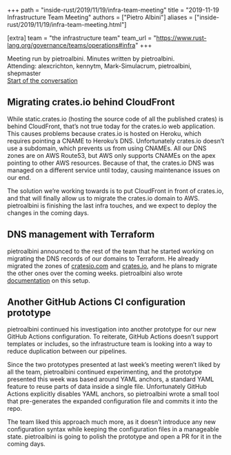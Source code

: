 +++
path = "inside-rust/2019/11/19/infra-team-meeting"
title = "2019-11-19 Infrastructure Team Meeting"
authors = ["Pietro Albini"]
aliases = ["inside-rust/2019/11/19/infra-team-meeting.html"]

[extra]
team = "the infrastructure team"
team_url = "https://www.rust-lang.org/governance/teams/operations#infra"
+++

Meeting run by pietroalbini. Minutes written by pietroalbini.  
Attending: alexcrichton, kennytm, Mark-Simulacrum, pietroalbini, shepmaster  
[Start of the conversation][discord]

[discord]: https://discordapp.com/channels/442252698964721669/443148319431065610/646409370095190016

## Migrating crates.io behind CloudFront

While static.crates.io (hosting the source code of all the published crates) is
behind CloudFront, that’s not true today for the crates.io web application.
This causes problems because crates.io is hosted on Heroku, which requires
pointing a CNAME to Heroku’s DNS. Unfortunately crates.io doesn’t use a
subdomain, which prevents us from using CNAMEs. All our DNS zones are on AWS
Route53, but AWS only supports CNAMEs on the apex pointing to other AWS
resources. Because of that, the crates.io DNS was managed on a different
service until today, causing maintenance issues on our end.

The solution we’re working towards is to put CloudFront in front of crates.io,
and that will finally allow us to migrate the crates.io domain to AWS.
pietroalbini is finishing the last infra touches, and we expect to deploy the
changes in the coming days.

## DNS management with Terraform

pietroalbini announced to the rest of the team that he started working on
migrating the DNS records of our domains to Terraform. He already migrated the
zones of [cratesio.com] and [crates.io], and he plans to migrate the other ones
over the coming weeks. pietroalbini also wrote [documentation] on this setup.

[cratesio.com]: https://github.com/rust-lang/simpleinfra/blob/master/terraform/services/dns/cratesio.com.tf
[crates.io]: https://github.com/rust-lang/simpleinfra/blob/master/terraform/services/dns/crates.io.tf
[documentation]: https://forge.rust-lang.org/infra/docs/dns.html

## Another GitHub Actions CI configuration prototype

pietroalbini continued his investigation into another prototype for our new
GitHub Actions configuration. To reiterate, GitHub Actions doesn’t support
templates or includes, so the infrastructure team is looking into a way to
reduce duplication between our pipelines.

Since the two prototypes presented at last week’s meeting weren’t liked by all
the team, pietroalbini continued experimenting, and the prototype presented
this week was based around YAML anchors, a standard YAML feature to reuse parts
of data inside a single file. Unfortunately GitHub Actions explicitly disables
YAML anchors, so pietroalbini wrote a small tool that pre-generates the
expanded configuration file and commits it into the repo.

The team liked this approach much more, as it doesn’t introduce any new
configuration syntax while keeping the configuration files in a manageable
state. pietroalbini is going to polish the prototype and open a PR for it in
the coming days.
